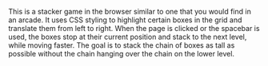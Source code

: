 This is a stacker game in the browser similar to one that you would find in an arcade. It uses CSS styling to highlight certain boxes in the grid and translate them from left to right. When the page is clicked or the spacebar is used, the boxes stop at their current position and stack to the next level, while moving faster. The goal is to stack the chain of boxes as tall as possible without the chain hanging over the chain on the lower level.
